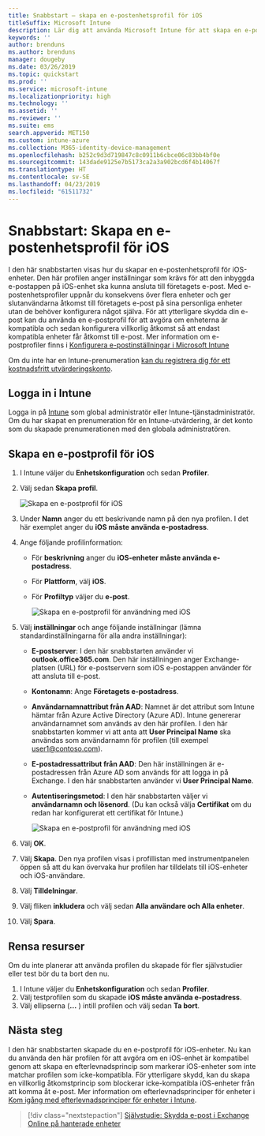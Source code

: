 ```yaml
---
title: Snabbstart – skapa en e-postenhetsprofil för iOS
titleSuffix: Microsoft Intune
description: Lär dig att använda Microsoft Intune för att skapa en e-postenhetsprofil så att iOS-enheter kan anslutas säkert till företagets e-post.
keywords: ''
author: brenduns
ms.author: brenduns
manager: dougeby
ms.date: 03/26/2019
ms.topic: quickstart
ms.prod: ''
ms.service: microsoft-intune
ms.localizationpriority: high
ms.technology: ''
ms.assetid: ''
ms.reviewer: ''
ms.suite: ems
search.appverid: MET150
ms.custom: intune-azure
ms.collection: M365-identity-device-management
ms.openlocfilehash: b252c9d3d719847c8c0911b6cbce06c83bb4bf0e
ms.sourcegitcommit: 143dade9125e7b5173ca2a3a902bcd6f4b14067f
ms.translationtype: HT
ms.contentlocale: sv-SE
ms.lasthandoff: 04/23/2019
ms.locfileid: "61511732"
---
```

# <a name="quickstart-create-an-email-device-profile-for-ios"></a>Snabbstart: Skapa en e-postenhetsprofil för iOS

I den här snabbstarten visas hur du skapar en e-postenhetsprofil för iOS-enheter. Den här profilen anger inställningar som krävs för att den inbyggda e-postappen på iOS-enhet ska kunna ansluta till företagets e-post. Med e-postenhetsprofiler uppnår du konsekvens över flera enheter och ger slutanvändarna åtkomst till företagets e-post på sina personliga enheter utan de behöver konfigurera något själva. För att ytterligare skydda din e-post kan du använda en e-postprofil för att avgöra om enheterna är kompatibla och sedan konfigurera villkorlig åtkomst så att endast kompatibla enheter får åtkomst till e-post. Mer information om e-postprofiler finns i [Konfigurera e-postinställningar i Microsoft Intune](email-settings-configure.md)

Om du inte har en Intune-prenumeration [kan du registrera dig för ett kostnadsfritt utvärderingskonto](free-trial-sign-up.md).

## <a name="sign-in-to-intune"></a>Logga in i Intune

Logga in på [Intune](https://aka.ms/intuneportal) som global administratör eller Intune-tjänstadministratör. Om du har skapat en prenumeration för en Intune-utvärdering, är det konto som du skapade prenumerationen med den globala administratören.

## <a name="create-an-ios-email-profile"></a>Skapa en e-postprofil för iOS
1. I Intune väljer du **Enhetskonfiguration** och sedan **Profiler**.
2. Välj sedan **Skapa profil**.
   
   ![Skapa en e-postprofil för iOS](media/quickstart-email-profile/ios-create-profile.png)

3. Under **Namn** anger du ett beskrivande namn på den nya profilen. I det här exemplet anger du **iOS måste använda e-postadress**.
4. Ange följande profilinformation:
   - För **beskrivning** anger du **iOS-enheter måste använda e-postadress**.
   - För **Plattform**, välj **iOS**.
   - För **Profiltyp** väljer du **e-post**.
    
     ![Skapa en e-postprofil för användning med iOS](media/quickstart-email-profile/ios-email-profile-name.png)

5. Välj **inställningar** och ange följande inställningar (lämna standardinställningarna för alla andra inställningar):
   - **E-postserver**: I den här snabbstarten använder vi **outlook.office365.com**. Den här inställningen anger Exchange-platsen (URL) för e-postservern som iOS e-postappen använder för att ansluta till e-post.
   - **Kontonamn**: Ange **Företagets e-postadress**.
   - **Användarnamnattribut från AAD**: Namnet är det attribut som Intune hämtar från Azure Active Directory (Azure AD). Intune genererar användarnamnet som används av den här profilen. I den här snabbstarten kommer vi att anta att **User Principal Name** ska användas som användarnamn för profilen (till exempel user1@contoso.com).
   - **E-postadressattribut från AAD**: Den här inställningen är e-postadressen från Azure AD som används för att logga in på Exchange. I den här snabbstarten använder vi **User Principal Name**.
   - **Autentiseringsmetod**: I den här snabbstarten väljer vi **användarnamn och lösenord**. (Du kan också välja **Certifikat** om du redan har konfigurerat ett certifikat för Intune.)
    
     ![Skapa en e-postprofil för användning med iOS](media/quickstart-email-profile/ios-email-profile.png)

6. Välj **OK**.
7. Välj **Skapa**. Den nya profilen visas i profillistan med instrumentpanelen öppen så att du kan övervaka hur profilen har tilldelats till iOS-enheter och iOS-användare.
8. Välj **Tilldelningar**.
9. Välj fliken **inkludera** och välj sedan **Alla användare och Alla enheter**. 
10. Välj **Spara**.

## <a name="clean-up-resources"></a>Rensa resurser
Om du inte planerar att använda profilen du skapade för fler självstudier eller test bör du ta bort den nu.
1. I Intune väljer du **Enhetskonfiguration** och sedan **Profiler**.
2. Välj testprofilen som du skapade **iOS måste använda e-postadress**.
3. Välj ellipserna (**...** ) intill profilen och välj sedan **Ta bort**.

## <a name="next-steps"></a>Nästa steg

I den här snabbstarten skapade du en e-postprofil för iOS-enheter. Nu kan du använda den här profilen för att avgöra om en iOS-enhet är kompatibel genom att skapa en efterlevnadsprincip som markerar iOS-enheter som inte matchar profilen som icke-kompatibla. För ytterligare skydd, kan du skapa en villkorlig åtkomstprincip som blockerar icke-kompatibla iOS-enheter från att komma åt e-post. Mer information om efterlevnadsprinciper för enheter i [Kom igång med efterlevnadsprinciper för enheter i Intune](device-compliance-get-started.md).

> [!div class="nextstepaction"]
> [Självstudie: Skydda e-post i Exchange Online på hanterade enheter](tutorial-protect-email-on-enrolled-devices.md)
